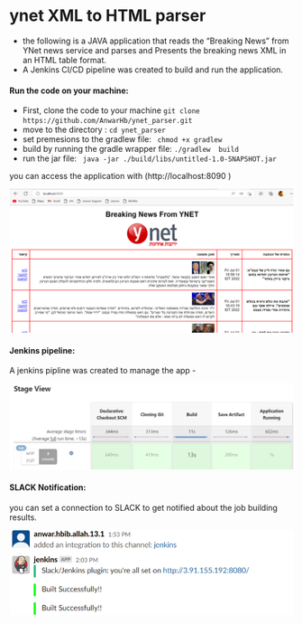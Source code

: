 # ynet XML to HTML parser 

- the following is a JAVA application that reads the “Breaking News” from YNet news service and parses and Presents the breaking news XML in an HTML table format.
- A Jenkins CI/CD pipeline was created to build and run the application.

#### Run the code on your machine:
- First, clone the code to your machine 
`git clone https://github.com/AnwarHb/ynet_parser.git`
- move to the directory :
`cd ynet_parser`
- set premesions to the gradlew file:
` chmod +x gradlew`
- build by running the gradle wrapper file:
`./gradlew  build`
- run the jar file:
` java -jar ./build/libs/untitled-1.0-SNAPSHOT.jar`

you can access the application with (http://localhost:8090 )

[![](https://github.com/AnwarHb/ynet_parser/blob/master/application_running.png?raw=true)](https://github.com/AnwarHb/ynet_parser/blob/master/application_running.png?raw=true)


#### Jenkins pipeline:
A jenkins pipline was created to manage the app -

[![](https://github.com/AnwarHb/ynet_parser/blob/master/jenkins.png?raw=true)](https://github.com/AnwarHb/ynet_parser/blob/master/jenkins.png?raw=true)

#### SLACK Notification:
you can set a connection to SLACK to get notified about the job building results.

[![](https://github.com/AnwarHb/ynet_parser/blob/master/slack_notify.png?raw=true)](https://github.com/AnwarHb/ynet_parser/blob/master/slack_notify.png?raw=true)
